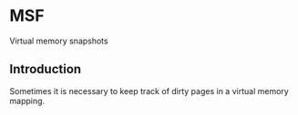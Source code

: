# MSF

Virtual memory snapshots

## Introduction

Sometimes it is necessary to keep track of dirty pages in a virtual memory mapping.